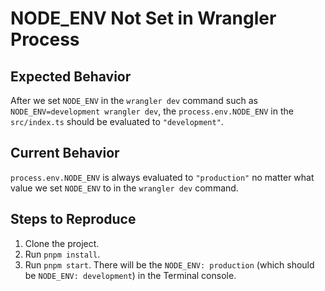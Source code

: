 # NODE_ENV Not Set in Wrangler Process

## Expected Behavior

After we set `NODE_ENV` in the `wrangler dev` command such as `NODE_ENV=development wrangler dev`, the `process.env.NODE_ENV` in the `src/index.ts` should be evaluated to `"development"`.

## Current Behavior

`process.env.NODE_ENV` is always evaluated to `"production"` no matter what value we set `NODE_ENV` to in the `wrangler dev` command.

## Steps to Reproduce

1. Clone the project.
2. Run `pnpm install`.
3. Run `pnpm start`. There will be the `NODE_ENV: production` (which should be `NODE_ENV: development`) in the Terminal console.
